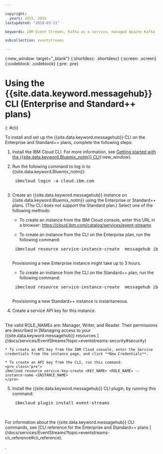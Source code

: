```yaml
---

copyright:
  years: 2015, 2019
lastupdated: "2019-03-11"

keywords: IBM Event Streams, Kafka as a service, managed Apache Kafka

subcollection: eventstreams

---
```


{:new_window: target="_blank"}
{:shortdesc: .shortdesc}
{:screen: .screen}
{:codeblock: .codeblock}
{:pre: .pre}

# Using the {{site.data.keyword.messagehub}} CLI (Enterprise and Standard++ plans)
{: #cli}

To install and set up the  {{site.data.keyword.messagehub}} CLI on the Enterprise and Standard++ plans, complete the following steps:

1. Install the IBM Cloud CLI. For more information, see [Getting started with the {{site.data.keyword.Bluemix_notm}} CLI](/docs/cli?topic=cloud-cli-ibmcloud-cli#overview){:new_window}.

2. Run the following command to log in to {{site.data.keyword.Bluemix_notm}}:
    <pre class="pre">
    ibmcloud login -a cloud.ibm.com
    </pre>

3. Create an {{site.data.keyword.messagehub}} instance on {{site.data.keyword.Bluemix_notm}} using the Enterprise or Standard++ plans. (The CLI does not support the Standard plan.) Select one of the following methods:

    * To create an instance from the IBM Cloud console, enter this URL in a browser: https://cloud.ibm.com/catalog/services/event-streams

    * To create an instance from the CLI on the Enterprise plan, run the following command:
    <pre class="pre">
    ibmcloud resource service-instance-create <INSTANCE_NAME> messagehub ibm.message.hub.enterprise.3nodes.2tb <REGION>
    </pre>
    
    Provisioning a new Enterprise instance might take up to 3 hours.
    
    * To create an instance from the CLI on the Standard++ plan, run the following command:

    <pre class="pre">
    ibmcloud resource service-instance-create <INSTANCE_NAME> messagehub ibm.message.hub.standard.v2 <REGION>
    </pre>
    Provisioning a new Standard++ instance is instantaneous.
    
4. Create a service API key for this instance. 
<br/>
The valid ROLE_NAMEs are: Manager, Writer, and Reader. Their permissions are described in [Managing access to your {{site.data.keyword.messagehub}} resources ](/docs/services/EventStreams?topic=eventstreams-security#security)

    * To create an API key from the IBM Cloud console, enter the Service credentials from the instance page, and click **New Credentials**.

    * To create an API key from the CLI, run this command:
    <pre class="pre">
    ibmcloud resource service-key-create <KEY_NAME> <ROLE_NAME> --instance-name <INSTANCE_NAME>
    </pre>

5. Install the {{site.data.keyword.messagehub}} CLI plugin, by running this command:
    <pre class="pre">
    ibmcloud plugin install event-streams
    </pre>

<br/>
For information about the {{site.data.keyword.messagehub}} CLI commands, see [CLI reference for the Enterprise and Standard++ plans ](/docs/services/EventStreams?topic=eventstreams-cli_reference#cli_reference).


.



